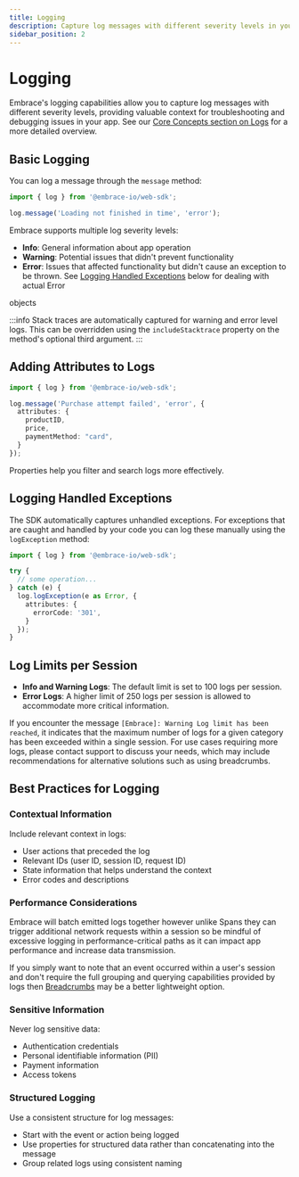 ```yaml
---
title: Logging
description: Capture log messages with different severity levels in your web app
sidebar_position: 2
---
```


# Logging

Embrace's logging capabilities allow you to capture log messages with different severity levels, providing valuable
context for troubleshooting and debugging issues in your app. See our
[Core Concepts section on Logs](/web/core-concepts/logs.md) for a more detailed overview.

## Basic Logging

You can log a message through the `message` method:

```typescript
import { log } from '@embrace-io/web-sdk';

log.message('Loading not finished in time', 'error');
```

Embrace supports multiple log severity levels:

- **Info**: General information about app operation
- **Warning**: Potential issues that didn't prevent functionality
- **Error**: Issues that affected functionality but didn't cause an exception to be thrown. See
[Logging Handled Exceptions](#logging-handled-exceptions) below for dealing with actual Error  

objects

:::info
Stack traces are automatically captured for warning and error level logs. This can be overridden using the
`includeStacktrace` property on the method's optional third argument.
:::

## Adding Attributes to Logs

```typescript
import { log } from '@embrace-io/web-sdk';

log.message('Purchase attempt failed', 'error', {
  attributes: {
    productID,
    price,
    paymentMethod: "card",
  }
});
```

Properties help you filter and search logs more effectively.

## Logging Handled Exceptions

The SDK automatically captures unhandled exceptions. For exceptions that are caught and handled by your code you can
log these manually using the `logException` method:

```typescript
import { log } from '@embrace-io/web-sdk';

try {
  // some operation...
} catch (e) {
  log.logException(e as Error, {
    attributes: {
      errorCode: '301',
    }
  });
}
```

## Log Limits per Session

- **Info and Warning Logs**: The default limit is set to 100 logs per session.
- **Error Logs**: A higher limit of 250 logs per session is allowed to accommodate more critical information.

If you encounter the message `[Embrace]: Warning Log limit has been reached`, it indicates that the maximum number of logs for a given category has been exceeded within a single session. For use cases requiring more logs, please contact support to discuss your needs, which may include recommendations for alternative solutions such as using breadcrumbs.

## Best Practices for Logging

### Contextual Information

Include relevant context in logs:
- User actions that preceded the log
- Relevant IDs (user ID, session ID, request ID)
- State information that helps understand the context
- Error codes and descriptions

### Performance Considerations

Embrace will batch emitted logs together however unlike Spans they can trigger additional network requests within a
session so be mindful of excessive logging in performance-critical paths as it can impact app performance and increase
data transmission.

If you simply want to note that an event occurred within a user's session and don't require the full grouping and
querying capabilities provided by logs then [Breadcrumbs](/web/manual-instrumentation/breadcrumbs.md) may be a
better lightweight option.

### Sensitive Information

Never log sensitive data:
- Authentication credentials
- Personal identifiable information (PII)
- Payment information
- Access tokens

### Structured Logging

Use a consistent structure for log messages:
- Start with the event or action being logged
- Use properties for structured data rather than concatenating into the message
- Group related logs using consistent naming
